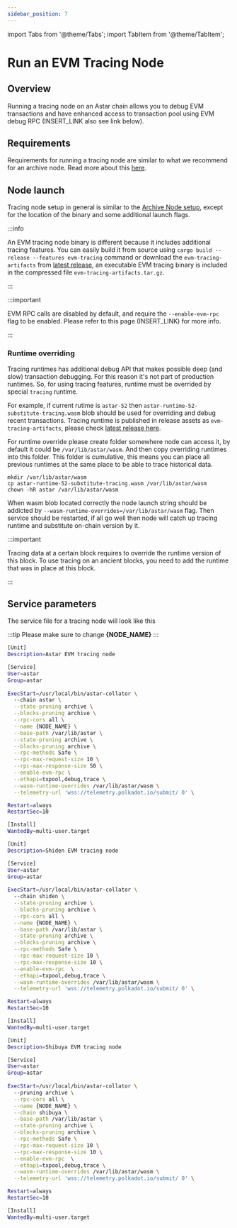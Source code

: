 ```yaml
---
sidebar_position: 7
---
```


import Tabs from '@theme/Tabs';
import TabItem from '@theme/TabItem';

# Run an EVM Tracing Node

## Overview

Running a tracing node on an Astar chain allows you to debug EVM transactions and have enhanced access to transaction pool using EVM debug RPC (INSERT_LINK also see link below).

## Requirements

Requirements for running a tracing node are similar to what we recommend for an archive node. Read more about this [here](/docs/build/build-on-layer-1/nodes/archive-node/index.md).


## Node launch 

Tracing node setup in general is similar to the [Archive Node setup](/docs/build/build-on-layer-1/nodes/archive-node/index.md), except for the location of the binary and some additional launch flags.

:::info 

An EVM tracing node binary is different because it includes additional tracing features. You can easily build it from source using `cargo build --release --features evm-tracing` command or download the `evm-tracing-artifacts` from [latest release](https://github.com/AstarNetwork/Astar/releases/latest), an executable EVM tracing binary is included in the compressed file `evm-tracing-artifacts.tar.gz`.

:::

:::important

EVM RPC calls are disabled by default, and require the `--enable-evm-rpc` flag to be enabled. Please refer to this page (INSERT_LINK) for more info.

:::

### Runtime overriding

Tracing runtimes has additional debug API that makes possible deep (and slow) transaction debugging. For this reason it's not part of production runtimes. So, for using tracing features, runtime must be overrided by special `tracing` runtime.

For example, if current rutime is `astar-52` then `astar-runtime-52-substitute-tracing.wasm` blob should be used for overriding and debug recent transactions. Tracing runtime is published in release assets as `evm-tracing-artifacts`, please check [latest release here](https://github.com/AstarNetwork/Astar/releases/latest). 

For runtime override please create folder somewhere node can access it, by default it could be `/var/lib/astar/wasm`. And then copy overriding runtimes into this folder.
This folder is cumulative, this means you can place all previous runtimes at the same place to be able to trace historical data.

```
mkdir /var/lib/astar/wasm
cp astar-runtime-52-substitute-tracing.wasm /var/lib/astar/wasm
chown -hR astar /var/lib/astar/wasm
```

When wasm blob located correctly the node launch string should be addicted by `--wasm-runtime-overrides=/var/lib/astar/wasm` flag. Then service should be restarted, if all go well then node will catch up tracing runtime and substitute on-chain version by it.

:::important

Tracing data at a certain block requires to override the runtime version of this block. 
To use tracing on an ancient blocks, you need to add the runtime that was in place at this block.

:::

## Service parameters

The service file for a tracing node will look like this

:::tip
Please make sure to change **{NODE_NAME}**
:::

<Tabs>
<TabItem value="astar" label="Astar" default>

```sh
[Unit]
Description=Astar EVM tracing node

[Service]
User=astar
Group=astar
  
ExecStart=/usr/local/bin/astar-collator \
  --chain astar \
  --state-pruning archive \
  --blocks-pruning archive \
  --rpc-cors all \
  --name {NODE_NAME} \
  --base-path /var/lib/astar \
  --state-pruning archive \
  --blocks-pruning archive \
  --rpc-methods Safe \
  --rpc-max-request-size 10 \
  --rpc-max-response-size 50 \
  --enable-evm-rpc \
  --ethapi=txpool,debug,trace \
  --wasm-runtime-overrides /var/lib/astar/wasm \
  --telemetry-url 'wss://telemetry.polkadot.io/submit/ 0' \

Restart=always
RestartSec=10

[Install]
WantedBy=multi-user.target
```

</TabItem>
<TabItem value="shiden" label="Shiden" default>

```sh
[Unit]
Description=Shiden EVM tracing node

[Service]
User=astar
Group=astar
  
ExecStart=/usr/local/bin/astar-collator \
  --chain shiden \
  --state-pruning archive \
  --blocks-pruning archive \
  --rpc-cors all \
  --name {NODE_NAME} \
  --base-path /var/lib/astar \
  --state-pruning archive \
  --blocks-pruning archive \
  --rpc-methods Safe \
  --rpc-max-request-size 10 \
  --rpc-max-response-size 10 \
  --enable-evm-rpc  \
  --ethapi=txpool,debug,trace \
  --wasm-runtime-overrides /var/lib/astar/wasm \
  --telemetry-url 'wss://telemetry.polkadot.io/submit/ 0' \

Restart=always
RestartSec=10

[Install]
WantedBy=multi-user.target
```

</TabItem>
<TabItem value="shibuya" label="Shibuya" default>

```sh
[Unit]
Description=Shibuya EVM tracing node

[Service]
User=astar
Group=astar
  
ExecStart=/usr/local/bin/astar-collator \
  --pruning archive \
  --rpc-cors all \
  --name {NODE_NAME} \
  --chain shibuya \
  --base-path /var/lib/astar \
  --state-pruning archive \
  --blocks-pruning archive \
  --rpc-methods Safe \
  --rpc-max-request-size 10 \
  --rpc-max-response-size 10 \
  --enable-evm-rpc  \
  --ethapi=txpool,debug,trace \
  --wasm-runtime-overrides /var/lib/astar/wasm \
  --telemetry-url 'wss://telemetry.polkadot.io/submit/ 0' \

Restart=always
RestartSec=10

[Install]
WantedBy=multi-user.target
```

</TabItem>
</Tabs>
